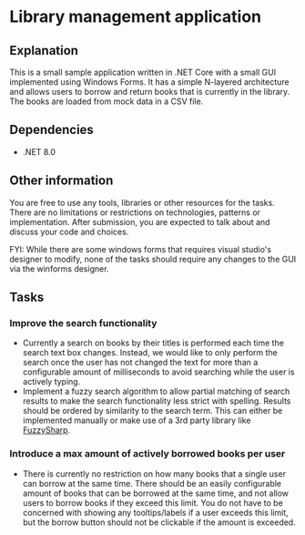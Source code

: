 # Library management application

## Explanation
This is a small sample application written in .NET Core with a small GUI implemented using Windows Forms. It has a simple N-layered architecture
and allows users to borrow and return books that is currently in the library. The books are loaded from mock data in a CSV file.

## Dependencies
* .NET 8.0

## Other information
You are free to use any tools, libraries or other resources for the tasks. There are no limitations or restrictions on technologies, patterns or implementation. After submission, you are expected to
talk about and discuss your code and choices.

FYI: While there are some windows forms that requires visual studio's designer to modify, none of the tasks should require any changes to the GUI via the winforms designer.

## Tasks
### Improve the search functionality
* Currently a search on books by their titles is performed each time the search text box changes. Instead, we would like to only perform the search once
the user has not changed the text for more than a configurable amount of milliseconds to avoid searching while the user is actively typing.
* Implement a fuzzy search algorithm to allow partial matching of search results to make the search functionality less strict with spelling. Results should
be ordered by similarity to the search term. This can either be implemented manually or make use of a 3rd party library like [FuzzySharp](https://www.nuget.org/packages/FuzzySharp).

### Introduce a max amount of actively borrowed books per user
* There is currently no restriction on how many books that a single user can borrow at the same time. There should be an easily configurable amount of
books that can be borrowed at the same time, and not allow users to  borrow books if they exceed this limit. You do not have to be concerned with showing any tooltips/labels if a user exceeds this limit,
but the borrow button should not be clickable if the amount is exceeded.
